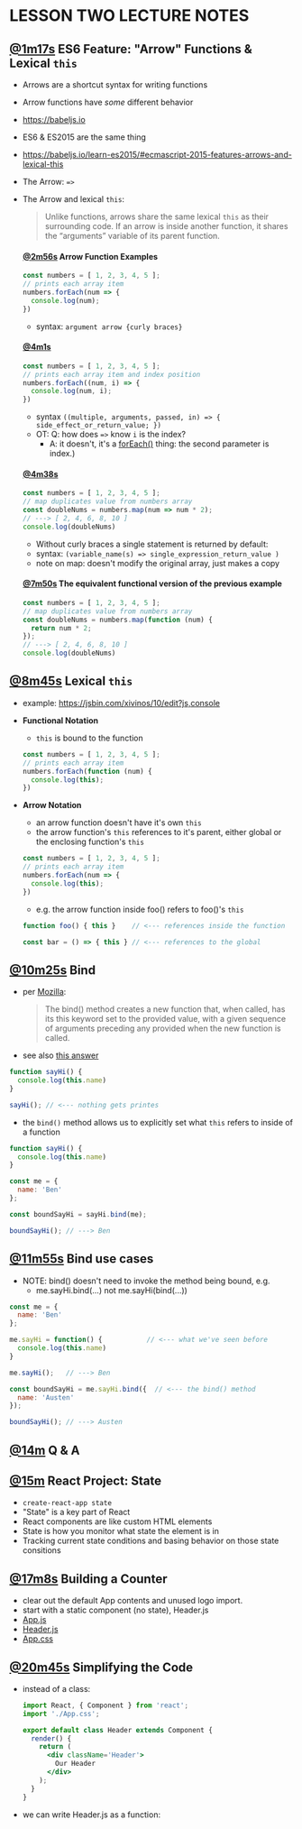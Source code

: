 # LESSON TWO LECTURE NOTES
## [@1m17s](https://youtu.be/FQPowZglpJA?t=1m17s) **ES6 Feature: "Arrow" Functions & Lexical `this`**
- Arrows are a shortcut syntax for writing functions
- Arrow functions have _some_ different behavior
- https://babeljs.io
- ES6 & ES2015 are the same thing
- https://babeljs.io/learn-es2015/#ecmascript-2015-features-arrows-and-lexical-this
- The Arrow: `=>`
- The Arrow and lexical `this`:
  > Unlike functions, arrows share the same lexical `this` as their surrounding code. If an arrow is inside another function, it shares the “arguments” variable of its parent function.

  #### [@2m56s](https://youtu.be/FQPowZglpJA?t=2m56s) **Arrow Function Examples**
  ```js
  const numbers = [ 1, 2, 3, 4, 5 ];
  // prints each array item
  numbers.forEach(num => {
    console.log(num);
  })
  ```
  - syntax: `argument arrow {curly braces}`

  #### [@4m1s](https://youtu.be/FQPowZglpJA?t=4m1s)
  ```js
  const numbers = [ 1, 2, 3, 4, 5 ];
  // prints each array item and index position
  numbers.forEach((num, i) => {
    console.log(num, i);
  })
  ```
  - syntax `((multiple, arguments, passed, in) => { side_effect_or_return_value; })`
  - OT: Q: how does `=>` know `i` is the index?
    - A: it doesn't, it's a [forEach()](https://developer.mozilla.org/en-US/docs/Web/JavaScript/Reference/Global_Objects/Array/forEach?v=example) thing: the second parameter is index.)

  #### [@4m38s](https://youtu.be/FQPowZglpJA?t=4m38s)
  ```js
  const numbers = [ 1, 2, 3, 4, 5 ];
  // map duplicates value from numbers array
  const doubleNums = numbers.map(num => num * 2);
  // ---> [ 2, 4, 6, 8, 10 ]
  console.log(doubleNums)
  ```
  - Without curly braces a single statement is returned by default:
  - syntax: `(variable_name(s) => single_expression_return_value )`
  - note on map: doesn't modify the original array, just makes a copy

  #### [@7m50s](https://youtu.be/FQPowZglpJA?t=7m50s) **The equivalent functional version of the previous example**
  ```js
  const numbers = [ 1, 2, 3, 4, 5 ];
  // map duplicates value from numbers array
  const doubleNums = numbers.map(function (num) {
    return num * 2;
  });
  // ---> [ 2, 4, 6, 8, 10 ]
  console.log(doubleNums)
  ```

## [@8m45s](https://youtu.be/FQPowZglpJA?t=8m45s) **Lexical `this`**
- example: https://jsbin.com/xivinos/10/edit?js,console
- **Functional Notation**
  - `this` is bound to the function
  ```js
  const numbers = [ 1, 2, 3, 4, 5 ];
  // prints each array item
  numbers.forEach(function (num) {
    console.log(this);
  })
  ```

- **Arrow Notation**
  - an arrow function doesn't have it's own `this`
  - the arrow function's `this` references to it's parent, either global or the enclosing function's `this`
  ```js
  const numbers = [ 1, 2, 3, 4, 5 ];
  // prints each array item
  numbers.forEach(num => {
    console.log(this);
  })
  ```
  - e.g. the arrow function inside foo() refers to foo()'s `this`
  ```js
  function foo() { this }    // <--- references inside the function

  const bar = () => { this } // <--- references to the global
  ```

## [@10m25s](https://youtu.be/FQPowZglpJA?t=10m25s) **Bind**
- per [Mozilla](https://developer.mozilla.org/en-US/docs/Web/JavaScript/Reference/Global_Objects/Function/bind):
  > The bind() method creates a new function that, when called, has its this keyword set to the provided value, with a given sequence of arguments preceding any provided when the new function is called.
- see also [this answer](https://stackoverflow.com/a/10115970/5225057)
```js
function sayHi() {
  console.log(this.name)
}

sayHi(); // <--- nothing gets printes
```

- the `bind()` method allows us to explicitly set what `this` refers to inside of a function
```js
function sayHi() {
  console.log(this.name)
}

const me = {
  name: 'Ben'
};

const boundSayHi = sayHi.bind(me);

boundSayHi(); // ---> Ben
```

## [@11m55s](https://youtu.be/FQPowZglpJA?t=10m25s) **Bind use cases**
- NOTE: bind() doesn't need to invoke the method being bound, e.g.
  - me.sayHi.bind(...) not me.sayHi(bind(...))
```js
const me = {
  name: 'Ben'
};

me.sayHi = function() {           // <--- what we've seen before
  console.log(this.name)
}

me.sayHi();   // ---> Ben

const boundSayHi = me.sayHi.bind({  // <--- the bind() method
  name: 'Austen'
});

boundSayHi(); // ---> Austen
```

## [@14m](https://youtu.be/FQPowZglpJA?t=14m) **Q & A**
## [@15m](https://youtu.be/FQPowZglpJA?t=15m) **React Project: State**
- `create-react-app state`
- "State" is a key part of React
- React components are like custom HTML elements
- State is how you monitor what state the element is in
- Tracking current state conditions and basing behavior on those state consitions

## [@17m8s](https://youtu.be/FQPowZglpJA?t=17m8s) **Building a Counter**
- clear out the default App contents and unused logo import.
- start with a static component (no state), Header.js
- [App.js](Lecture2/state/src/App.js)
- [Header.js](Lecture2/state/src/Header.js)
- [App.css](Lecture2/state/src/App.css)

## [@20m45s](https://youtu.be/FQPowZglpJA?t=20m45s) **Simplifying the Code**
- instead of a class:
  ```jsx
  import React, { Component } from 'react';
  import './App.css';

  export default class Header extends Component {
    render() {
      return (
        <div className='Header'>
          Our Header
        </div>
      );
    }
  }
  ```
- we can write Header.js as a function:
